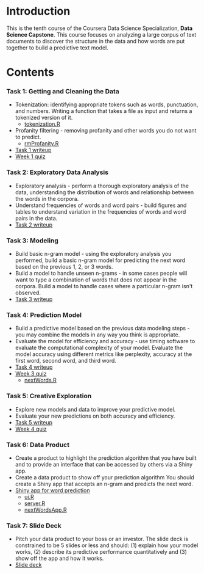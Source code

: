 # Introduction

This is the tenth course of the Coursera Data Science Specialization, **Data Science Capstone**. This course focuses on analyzing a large corpus of text documents to discover the structure in the data and how words are put together to build a predictive text model.

# Contents
### Task 1: Getting and Cleaning the Data
 - Tokenization: identifying appropriate tokens such as words, punctuation, and numbers. Writing a function that takes a file as input and returns a tokenized version of it.
    - [tokenization.R](https://github.com/wamber-aww/coursera-data-science/blob/gh-pages/Course10_Capstone/tokenization.R)
 - Profanity filtering - removing profanity and other words you do not want to predict.
    - [rmProfanity.R](https://github.com/wamber-aww/coursera-data-science/blob/gh-pages/Course10_Capstone/rmProfanity.R)
 - [Task 1 writeup](https://wamber-aww.github.io/coursera-data-science/Course10_Capstone/Task1.html)
 - [Week 1 quiz](https://wamber-aww.github.io/coursera-data-science/Course10_Capstone/W1Quiz.html)
 
### Task 2: Exploratory Data Analysis
 - Exploratory analysis - perform a thorough exploratory analysis of the data, understanding the distribution of words and relationship between the words in the corpora.
 - Understand frequencies of words and word pairs - build figures and tables to understand variation in the frequencies of words and word pairs in the data. 
 - [Task 2 writeup](https://wamber-aww.github.io/coursera-data-science/Course10_Capstone/Task2.html)

### Task 3: Modeling
 - Build basic n-gram model - using the exploratory analysis you performed, build a basic n-gram model for predicting the next word based on the previous 1, 2, or 3 words.
 - Build a model to handle unseen n-grams - in some cases people will want to type a combination of words that does not appear in the corpora. Build a model to handle cases where a particular n-gram isn't observed.
 - [Task 3 writeup](https://wamber-aww.github.io/coursera-data-science/Course10_Capstone/Task3.html)

### Task 4: Prediction Model
 - Build a predictive model based on the previous data modeling steps - you may combine the models in any way you think is appropriate.
 - Evaluate the model for efficiency and accuracy - use timing software to evaluate the computational complexity of your model. Evaluate the model accuracy using different metrics like perplexity, accuracy at the first word, second word, and third word.
 - [Task 4 writeup](https://wamber-aww.github.io/coursera-data-science/Course10_Capstone/Task4.html)
 - [Week 3 quiz](https://wamber-aww.github.io/coursera-data-science/Course10_Capstone/W3Quiz.html)
   - [nextWords.R](https://github.com/wamber-aww/coursera-data-science/blob/gh-pages/Course10_Capstone/nextWords.R)

### Task 5: Creative Exploration
 - Explore new models and data to improve your predictive model.
 - Evaluate your new predictions on both accuracy and efficiency.
 - [Task 5 writeup](https://wamber-aww.github.io/coursera-data-science/Course10_Capstone/Task5.html)
 - [Week 4 quiz](https://wamber-aww.github.io/coursera-data-science/Course10_Capstone/W4Quiz.html)
 
### Task 6: Data Product
 - Create a product to highlight the prediction algorithm that you have built and to provide an interface that can be accessed by others via a Shiny app.
 - Create a data product to show off your prediction algorithm You should create a Shiny app that accepts an n-gram and predicts the next word.
 - [Shiny app for word prediction](https://wamber.shinyapps.io/wordPred/)
   - [ui.R](https://github.com/wamber-aww/coursera-data-science/blob/gh-pages/Course10_Capstone/ui.R)
   - [server.R](https://github.com/wamber-aww/coursera-data-science/blob/gh-pages/Course10_Capstone/server.R)
   - [nextWordsApp.R](https://github.com/wamber-aww/coursera-data-science/blob/gh-pages/Course10_Capstone/nextWordsApp.R)
 
### Task 7: Slide Deck
 - Pitch your data product to your boss or an investor. The slide deck is constrained to be 5 slides or less and should: (1) explain how your model works, (2) describe its predictive performance quantitatively and (3) show off the app and how it works.
 - [Slide deck](https://wamber-aww.github.io/coursera-data-science/Course10_Capstone/presentation.html)

